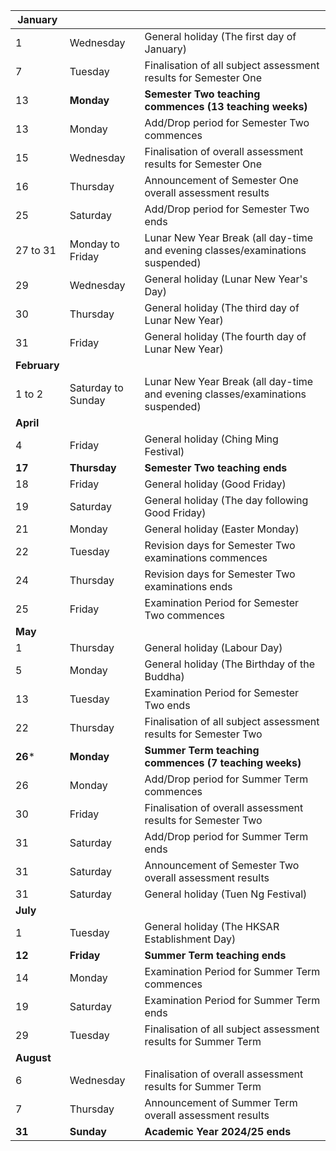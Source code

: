 
| **January**  |                        |                                                                                |
| ------------ | ---------------------- | ------------------------------------------------------------------------------ |
| 1            | Wednesday              | General holiday (The first day of January)                                     |
| 7            | Tuesday                | Finalisation of all subject assessment results for Semester One                |
| 13           | **Monday**             | **Semester Two teaching commences (13 teaching weeks)**                        |
| 13           | Monday                 | Add/Drop period for Semester Two commences                                     |
| 15           | Wednesday              | Finalisation of overall assessment results for Semester One                    |
| 16           | Thursday               | Announcement of Semester One overall assessment results                        |
| 25           | Saturday               | Add/Drop period for Semester Two ends                                          |
| 27 to 31     | Monday to Friday       | Lunar New Year Break (all day-time and evening classes/examinations suspended) |
| 29           | Wednesday              | General holiday (Lunar New Year's Day)                                         |
| 30           | Thursday               | General holiday (The third day of Lunar New Year)                              |
| 31           | Friday                 | General holiday (The fourth day of Lunar New Year)                             |
| **February** |                        |                                                                                |
| 1 to 2       | Saturday to Sunday     | Lunar New Year Break (all day-time and evening classes/examinations suspended) |
| **April**    |                        |                                                                                |
| 4            | Friday                 | General holiday (Ching Ming Festival)                                          |
| **17**       | **Thursday**           | **Semester Two teaching ends**                                                 |
| 18           | Friday                 | General holiday (Good Friday)                                                  |
| 19           | Saturday               | General holiday (The day following Good Friday)                                |
| 21           | Monday                 | General holiday (Easter Monday)                                                |
| 22           | Tuesday                | Revision days for Semester Two examinations commences                          |
| 24           | Thursday               | Revision days for Semester Two examinations ends                               |
| 25           | Friday                 | Examination Period for Semester Two commences                                  |
| **May**      |                        |                                                                                |
| 1            | Thursday               | General holiday (Labour Day)                                                   |
| 5            | Monday                 | General holiday (The Birthday of the Buddha)                                   |
| 13           | Tuesday                | Examination Period for Semester Two ends                                       |
| 22           | Thursday               | Finalisation of all subject assessment results for Semester Two                |
| **26***      | **Monday**             | **Summer Term teaching commences (7 teaching weeks)**                          |
| 26           | Monday                 | Add/Drop period for Summer Term commences                                      |
| 30           | Friday                 | Finalisation of overall assessment results for Semester Two                    |
| 31           | Saturday               | Add/Drop period for Summer Term ends                                           |
| 31           | Saturday               | Announcement of Semester Two overall assessment results                        |
| 31           | Saturday               | General holiday (Tuen Ng Festival)                                             |
| **July**     |                        |                                                                                |
| 1            | Tuesday                | General holiday (The HKSAR Establishment Day)                                  |
| **12**       | ********Friday******** | ******Summer Term teaching ends******                                          |
| 14           | Monday                 | Examination Period for Summer Term commences                                   |
| 19           | Saturday               | Examination Period for Summer Term ends                                        |
| 29           | Tuesday                | Finalisation of all subject assessment results for Summer Term                 |
| **August**   |                        |                                                                                |
| 6            | Wednesday              | Finalisation of overall assessment results for Summer Term                     |
| 7            | Thursday               | Announcement of Summer Term overall assessment results                         |
| **31**       | **Sunday**             | ********Academic Year 2024/25 ends********                                     |